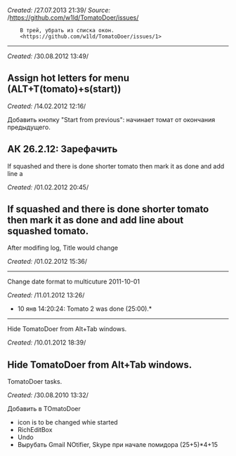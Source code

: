 *Created:*	/27.07.2013 21:39/
*Source:*	/https://github.com/w1ld/TomatoDoer/issues/

        В трей, убрать из списка окон.
        <https://github.com/w1ld/TomatoDoer/issues/1>

------------------------------------------------------------------------
*Created:*	/30.08.2012 13:49/

Assign hot letters for menu (ALT+T(tomato)+s(start))
------------------------------------------------------------------------

*Created:*	/14.02.2012 12:16/


Добавить кнопку "Start from previous": начинает томат от окончания
предыдущего.

АК 26.2.12: Зарефачить
------------------------------------------------------------------------


  If squashed and there is done shorter tomato then mark it as done and
  add line a

*Created:*	/01.02.2012 20:45/


If squashed and there is done shorter tomato then mark it as done and
add line about squashed tomato.
------------------------------------------------------------------------


  After modifing log, Title would change

*Created:*	/01.02.2012 15:36/


------------------------------------------------------------------------


  Change date format to multicuture 2011-10-01

*Created:*	/11.01.2012 13:26/



* 10 янв 14:20:24: Tomato 2 was done (25:00).*
------------------------------------------------------------------------


  Hide TomatoDoer from Alt+Tab windows.

*Created:*	/10.01.2012 18:39/


Hide TomatoDoer from Alt+Tab windows.
------------------------------------------------------------------------


  TomatoDoer tasks.

*Created:*	/30.08.2010 13:32/



  Добавить в TOmatoDoer

- icon is to be changed whie started
- RichEditBox
- Undo
- Вырубать Gmail NOtifier, Skype при начале помидора
(25+5)*4+15 



